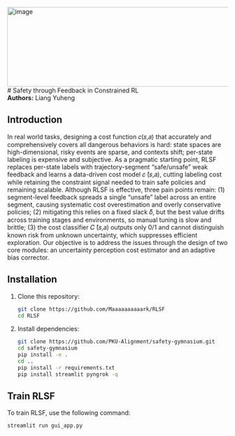 <img width="9313" height="182" alt="image" src="https://github.com/user-attachments/assets/8a158506-669d-4a5a-aaf3-a50ed287b0de" /># Safety through Feedback in Constrained RL  
**Authors:** Liang Yuheng 

## Introduction  
In real world tasks, designing a cost function 𝑐(𝑠,𝑎) that accurately and comprehensively covers all dangerous behaviors is hard: state spaces are high-dimensional, risky events are sparse, and contexts shift; per-state labeling is expensive and subjective. As a pragmatic starting point, RLSF replaces per-state labels with trajectory-segment “safe/unsafe” weak feedback and learns a data-driven cost model 𝑐 ̂(𝑠,𝑎), cutting labeling cost while retaining the constraint signal needed to train safe policies and remaining scalable.
Although RLSF is effective, three pain points remain: (1) segment-level feedback spreads a single “unsafe” label across an entire segment, causing systematic cost overestimation and overly conservative policies; (2) mitigating this relies on a fixed slack 𝛿, but the best value drifts across training stages and environments, so manual tuning is slow and brittle; (3) the cost classifier 𝐶 ̂(𝑠,𝑎) outputs only 0/1 and cannot distinguish known risk from unknown uncertainty, which suppresses efficient exploration.
Our objective is to address the issues through the design of two core modules: an uncertainty perception cost estimator and an adaptive bias corrector.
 

## Installation   

1. Clone this repository:  
    ```bash  
    git clone https://github.com/Maaaaaaaaaark/RLSF  
    cd RLSF  
    ```  

2. Install dependencies:  
    ```bash  
    git clone https://github.com/PKU-Alignment/safety-gymnasium.git  
    cd safety-gymnasium  
    pip install -e .  
    cd ..  
    pip install -r requirements.txt
    pip install streamlit pyngrok -q 
    ```
## Train RLSF  
To train RLSF, use the following command:  
```bash  
streamlit run gui_app.py  
```
